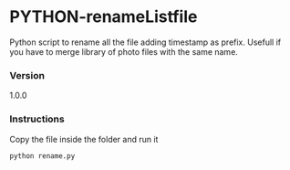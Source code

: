 # PYTHON-renameListfile
Python script to rename all the file adding timestamp as prefix. Usefull if you have to merge library of photo files with the same name.

### Version
1.0.0

### Instructions

Copy the file inside the folder and run it 
```sh
python rename.py
```

